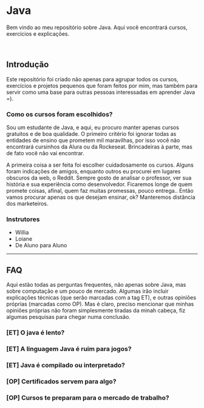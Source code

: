 # Java
Bem vindo ao meu repositório sobre Java. Aqui você encontrará cursos, exercícios e explicações.

</br>

## Introdução
Este repositório foi criado não apenas para agrupar todos os cursos, exercícios e projetos pequenos que foram feitos por mim, mas também para servir como uma base para outras pessoas interessadas em aprender Java =).

### Como os cursos foram escolhidos?
Sou um estudante de Java, e aqui, eu procuro manter apenas cursos gratuitos e de boa qualidade. 
O primeiro critério foi ignorar todas as entidades de ensino que prometem mil maravilhas, por isso você não encontrará cursinhos da Alura ou da Rockeseat. Brincadeiras à parte, mas de fato você não vai encontrar.

A primeira coisa a ser feita foi escolher cuidadosamente os cursos. Alguns foram indicações de amigos, enquanto outros eu procurei em lugares obscuros da web, o Reddit. 
Sempre gosto de analisar o professor, ver sua história e sua experiência como desenvolvedor. Ficaremos longe de quem promete coisas, afinal, quem faz muitas promessas, pouco entrega.. Então vamos procurar apenas os que desejam ensinar, ok? Manteremos distância dos marketeiros. 


### Instrutores
- Willia
- Loiane
- De Aluno para Aluno
___________________________

## FAQ 
Aqui estão todas as perguntas frequentes, não apenas sobre Java, mas sobre computação e um pouco de mercado. 
Algumas irão incluir explicações técnicas (que serão marcadas com a tag ET), e outras opiniões próprias (marcadas como OP). 
Mas é claro, preciso mencionar que minhas opiniões próprias não foram simplesmente tiradas da minah cabeça, fiz algumas pesquisas para chegar numa conclusão. 

### [ET] O java é lento? 

### [ET] A linguagem Java é ruim para jogos?

### [ET] Java é compilado ou interpretado?

### [OP] Certificados servem para algo? 

### [OP] Cursos te preparam para o mercado de trabalho? 

